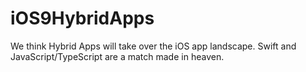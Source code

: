 # iOS9HybridApps
We think Hybrid Apps will take over the iOS app landscape. Swift and JavaScript/TypeScript are a match made in heaven. 
